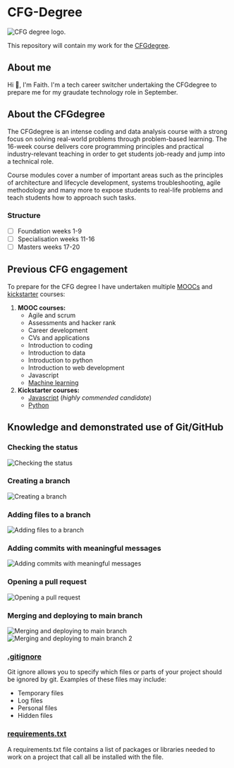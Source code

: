 # CFG-Degree
![CFG degree logo.](https://codefirstgirls.com/wp-content/uploads/2022/04/CFGDegree-Logo-2-768x384.png)

This repository will contain my work for the [CFGdegree](https://codefirstgirls.com/courses/cfgdegree/).

## About me
Hi :wave:, I'm Faith. I'm a tech career switcher undertaking the CFGdegree to prepare me for my graudate technology role in September. 

## About the CFGdegree
The CFGdegree is an intense coding and data analysis course with a strong focus on solving real-world problems through problem-based learning. The 16-week course delivers core programming principles and practical industry-relevant teaching in order to get students job-ready and jump into a technical role.

Course modules cover a number of important areas such as the principles of architecture and lifecycle development, systems troubleshooting, agile methodology and many more to expose students to real-life problems and teach students how to approach such tasks.

### Structure
- [ ] Foundation weeks 1-9
- [ ] Specialisation weeks 11-16
- [ ] Masters weeks 17-20

## Previous CFG engagement
To prepare for the CFG degree I have undertaken multiple [MOOCs](https://codefirstgirls.com/courses/moocs/) and [kickstarter](https://codefirstgirls.com/courses/coding-kickstarter/) courses:
1. **MOOC courses:**
   - Agile and scrum
   - Assessments and hacker rank
   - Career development
   - CVs and applications
   - Introduction to coding
   - Introduction to data
   - Introduction to python
   - Introduction to web development
   - Javascript
   - [Machine learning](https://github.com/FaithThough/CFG-Machine-Learning-MOOC)
3. **Kickstarter courses:**
   - [Javascript](https://github.com/FaithThough/CFGJavaScriptKickstarter) (*highly commended candidate*)
   - [Python](https://github.com/FaithThough/CFGPythonKickstarter)

## Knowledge and demonstrated use of Git/GitHub
### Checking the status
![Checking the status](https://github.com/FaithThough/CFG_Degree/assets/116672234/58c95e01-e352-479f-9132-232081a2c0ca)
### Creating a branch
![Creating a branch](https://github.com/FaithThough/CFG_Degree/assets/116672234/857195e9-2c13-4e4a-a540-2e6ab87123bc)
### Adding files to a branch
![Adding files to a branch](https://github.com/FaithThough/CFG_Degree/assets/116672234/311b4832-1a50-4526-a675-a09f230206a4)
### Adding commits with meaningful messages
![Adding commits with meaningful messages](https://github.com/FaithThough/CFG_Degree/assets/116672234/bb0b723f-cc9c-472b-97a4-0f7f6dc6bde3)
### Opening a pull request
![Opening a pull request](https://github.com/FaithThough/CFG_Degree/assets/116672234/b2e97e8b-d7ad-40cc-9874-aec1660a1b72)
### Merging and deploying to main branch
![Merging and deploying to main branch](https://github.com/FaithThough/CFG_Degree/assets/116672234/8497aea4-2119-439c-a828-5944543c8a30)
![Merging and deploying to main branch 2](https://github.com/FaithThough/CFG_Degree/assets/116672234/d4fbe161-a16a-44f9-8b1a-12105ae8ad33)
### [.gitignore](.gitignore.txt)
Git ignore allows you to specify which files or parts of your project should be ignored by git. Examples of these files may include:
- Temporary files
- Log files
- Personal files
- Hidden files

### [requirements.txt](requirements.txt)
A requirements.txt file contains a list of packages or libraries needed to work on a project that call all be installed with the file. 
